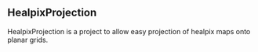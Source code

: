 ## HealpixProjection

HealpixProjection is a project to allow easy projection of healpix maps onto planar grids.
